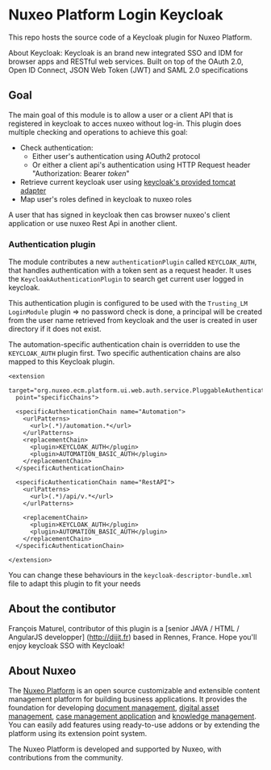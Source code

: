 # Nuxeo Platform Login Keycloak

This repo hosts the source code of a Keycloak plugin for Nuxeo Platform.

About Keycloak: Keycloak is an brand new integrated SSO and IDM for browser apps and RESTful web services.
Built on top of the OAuth 2.0, Open ID Connect, JSON Web Token (JWT) and SAML 2.0 specifications

## Goal

The main goal of this module is to allow a user or a client API that is registered in keycloak to acces nuxeo without log-in.
This plugin does multiple checking and operations to achieve this goal:

- Check authentication:
    - Either user's authentication using AOuth2 protocol
    - Or either a client api's authentication using HTTP Request header "Authorization: Bearer _token_"
- Retrieve current keycloak user using [keycloak's provided tomcat adapter](https://www.keycloak.org/docs/latest/securing_apps/#_tomcat_adapter)
- Map user's roles defined in keycloak to nuxeo roles

A user that has signed in keycloak then cas browser nuxeo's client application or use nuxeo Rest Api in another client.

### Authentication plugin

The module contributes a new ``authenticationPlugin`` called ``KEYCLOAK_AUTH``, that handles authentication with a token sent as a request header.
It uses the ``KeycloakAuthenticationPlugin`` to search get current user logged in keycloak.

This authentication plugin is configured to be used with the ``Trusting_LM`` ``LoginModule`` plugin =>
no password check is done, a principal will be created from the user name retrieved from keycloak and the user is created in user directory if it does not exist.

The automation-specific authentication chain is overridden to use the ``KEYCLOAK_AUTH`` plugin first.
Two specific authentication chains are also mapped to this Keycloak plugin.

    <extension
      target="org.nuxeo.ecm.platform.ui.web.auth.service.PluggableAuthenticationService"
      point="specificChains">

      <specificAuthenticationChain name="Automation">
        <urlPatterns>
          <url>(.*)/automation.*</url>
        </urlPatterns>
        <replacementChain>
          <plugin>KEYCLOAK_AUTH</plugin>
          <plugin>AUTOMATION_BASIC_AUTH</plugin>
        </replacementChain>
      </specificAuthenticationChain>

      <specificAuthenticationChain name="RestAPI">
        <urlPatterns>
          <url>(.*)/api/v.*</url>
        </urlPatterns>

        <replacementChain>
          <plugin>KEYCLOAK_AUTH</plugin>
          <plugin>AUTOMATION_BASIC_AUTH</plugin>
        </replacementChain>
      </specificAuthenticationChain>

    </extension>

You can change these behaviours in the ``keycloak-descriptor-bundle.xml`` file to adapt this plugin to fit your needs

## About the contibutor

François Maturel, contributor of this plugin is a [senior JAVA / HTML / AngularJS
developper] (http://dijit.fr) based in Rennes, France.
Hope you'll enjoy keycloak SSO with Keycloak!

## About Nuxeo

The [Nuxeo Platform](http://www.nuxeo.com/products/content-management-platform/) is an open source customizable and extensible content management platform for building business applications. It provides the foundation for developing [document management](http://www.nuxeo.com/solutions/document-management/), [digital asset management](http://www.nuxeo.com/solutions/digital-asset-management/), [case management application](http://www.nuxeo.com/solutions/case-management/) and [knowledge management](http://www.nuxeo.com/solutions/advanced-knowledge-base/). You can easily add features using ready-to-use addons or by extending the platform using its extension point system.

The Nuxeo Platform is developed and supported by Nuxeo, with contributions from the community.
